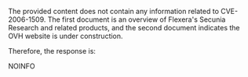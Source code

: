 The provided content does not contain any information related to CVE-2006-1509. The first document is an overview of Flexera's Secunia Research and related products, and the second document indicates the OVH website is under construction.

Therefore, the response is:

NOINFO